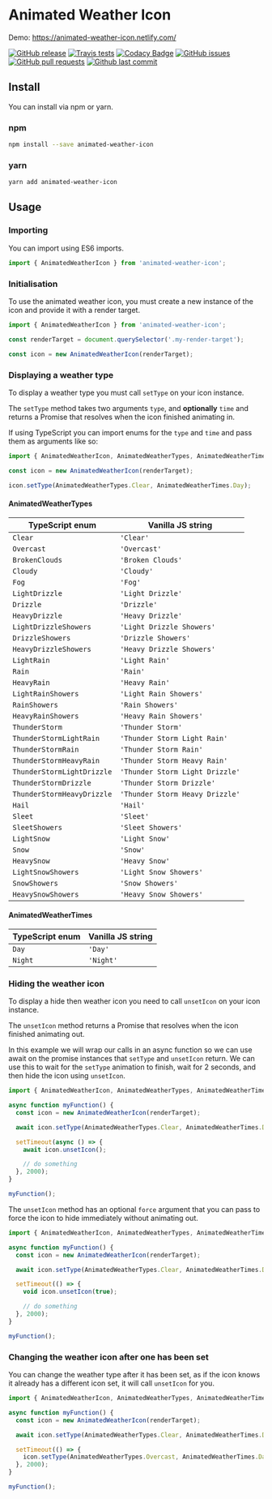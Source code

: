 # Animated Weather Icon

Demo: <https://animated-weather-icon.netlify.com/>

[![GitHub release](https://img.shields.io/github/release/bameyrick/animated-weather-icon.svg)](https://github.com/bameyrick/animated-weather-icon/releases)
[![Travis tests](https://img.shields.io/travis/bameyrick/animated-weather-icon.svg)](https://travis-ci.com/bameyrick/animated-weather-icon)
[![Codacy Badge](https://api.codacy.com/project/badge/Grade/6a28e8cbf2ce44049ad20da76b1f68e3)](https://www.codacy.com/app/bameyrick/animated-weather-icon)
[![GitHub issues](https://img.shields.io/github/issues/bameyrick/animated-weather-icon)](https://github.com/bameyrick/animated-weather-icon/issues)
[![GitHub pull requests](https://img.shields.io/github/issues-pr-raw/bameyrick/animated-weather-icon.svg)](https://github.com/bameyrick/animated-weather-icon/pulls)
[![Github last commit](https://img.shields.io/github/last-commit/bameyrick/animated-weather-icon.svg)](https://github.com/bameyrick/animated-weather-icon/commits)

## Install

You can install via npm or yarn.

### npm

```bash
npm install --save animated-weather-icon
```

### yarn

```bash
yarn add animated-weather-icon
```

## Usage

### Importing

You can import using ES6 imports.

```javascript
import { AnimatedWeatherIcon } from 'animated-weather-icon';
```

### Initialisation

To use the animated weather icon, you must create a new instance of the icon and provide it with a render target.

```javascript
import { AnimatedWeatherIcon } from 'animated-weather-icon';

const renderTarget = document.querySelector('.my-render-target');

const icon = new AnimatedWeatherIcon(renderTarget);
```

### Displaying a weather type

To display a weather type you must call `setType` on your icon instance.

The `setType` method takes two arguments `type`, and **optionally** `time` and returns a Promise that resolves when the icon finished animating in.

If using TypeScript you can import enums for the `type` and `time` and pass them as arguments like so:

```typescript
import { AnimatedWeatherIcon, AnimatedWeatherTypes, AnimatedWeatherTimes } from 'animated-weather-icon';

const icon = new AnimatedWeatherIcon(renderTarget);

icon.setType(AnimatedWeatherTypes.Clear, AnimatedWeatherTimes.Day);
```

#### AnimatedWeatherTypes

| TypeScript enum            | Vanilla JS string               |
| -------------------------- | ------------------------------- |
| `Clear`                    | `'Clear'`                       |
| `Overcast`                 | `'Overcast'`                    |
| `BrokenClouds`             | `'Broken Clouds'`               |
| `Cloudy`                   | `'Cloudy'`                      |
| `Fog`                      | `'Fog'`                         |
| `LightDrizzle`             | `'Light Drizzle'`               |
| `Drizzle`                  | `'Drizzle'`                     |
| `HeavyDrizzle`             | `'Heavy Drizzle'`               |
| `LightDrizzleShowers`      | `'Light Drizzle Showers'`       |
| `DrizzleShowers`           | `'Drizzle Showers'`             |
| `HeavyDrizzleShowers`      | `'Heavy Drizzle Showers'`       |
| `LightRain`                | `'Light Rain'`                  |
| `Rain`                     | `'Rain'`                        |
| `HeavyRain`                | `'Heavy Rain'`                  |
| `LightRainShowers`         | `'Light Rain Showers'`          |
| `RainShowers`              | `'Rain Showers'`                |
| `HeavyRainShowers`         | `'Heavy Rain Showers'`          |
| `ThunderStorm`             | `'Thunder Storm'`               |
| `ThunderStormLightRain`    | `'Thunder Storm Light Rain'`    |
| `ThunderStormRain`         | `'Thunder Storm Rain'`          |
| `ThunderStormHeavyRain`    | `'Thunder Storm Heavy Rain'`    |
| `ThunderStormLightDrizzle` | `'Thunder Storm Light Drizzle'` |
| `ThunderStormDrizzle`      | `'Thunder Storm Drizzle'`       |
| `ThunderStormHeavyDrizzle` | `'Thunder Storm Heavy Drizzle'` |
| `Hail`                     | `'Hail'`                        |
| `Sleet`                    | `'Sleet'`                       |
| `SleetShowers`             | `'Sleet Showers'`               |
| `LightSnow`                | `'Light Snow'`                  |
| `Snow`                     | `'Snow'`                        |
| `HeavySnow`                | `'Heavy Snow'`                  |
| `LightSnowShowers`         | `'Light Snow Showers'`          |
| `SnowShowers`              | `'Snow Showers'`                |
| `HeavySnowShowers`         | `'Heavy Snow Showers'`          |

#### AnimatedWeatherTimes

| TypeScript enum | Vanilla JS string |
| --------------- | ----------------- |
| `Day`           | `'Day'`           |
| `Night`         | `'Night'`         |

### Hiding the weather icon

To display a hide then weather icon you need to call `unsetIcon` on your icon instance.

The `unsetIcon` method returns a Promise that resolves when the icon finished animating out.

In this example we will wrap our calls in an async function so we can use await on the promise instances that `setType` and `unsetIcon` return. We can use this to wait for the `setType` animation to finish, wait for 2 seconds, and then hide the icon using `unsetIcon`.

```typescript
import { AnimatedWeatherIcon, AnimatedWeatherTypes, AnimatedWeatherTimes } from 'animated-weather-icon';

async function myFunction() {
  const icon = new AnimatedWeatherIcon(renderTarget);

  await icon.setType(AnimatedWeatherTypes.Clear, AnimatedWeatherTimes.Day);

  setTimeout(async () => {
    await icon.unsetIcon();

    // do something
  }, 2000);
}

myFunction();
```

The `unsetIcon` method has an optional `force` argument that you can pass to force the icon to hide immediately without animating out.

```typescript
import { AnimatedWeatherIcon, AnimatedWeatherTypes, AnimatedWeatherTimes } from 'animated-weather-icon';

async function myFunction() {
  const icon = new AnimatedWeatherIcon(renderTarget);

  await icon.setType(AnimatedWeatherTypes.Clear, AnimatedWeatherTimes.Day);

  setTimeout(() => {
    void icon.unsetIcon(true);

    // do something
  }, 2000);
}

myFunction();
```

### Changing the weather icon after one has been set

You can change the weather type after it has been set, as if the icon knows it already has a different icon set, it will call `unsetIcon` for you.

```typescript
import { AnimatedWeatherIcon, AnimatedWeatherTypes, AnimatedWeatherTimes } from 'animated-weather-icon';

async function myFunction() {
  const icon = new AnimatedWeatherIcon(renderTarget);

  await icon.setType(AnimatedWeatherTypes.Clear, AnimatedWeatherTimes.Day);

  setTimeout(() => {
    icon.setType(AnimatedWeatherTypes.Overcast, AnimatedWeatherTimes.Day);
  }, 2000);
}

myFunction();
```
